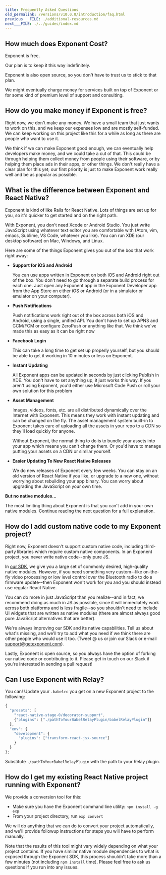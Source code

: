 ```yaml
---
title: Frequently Asked Questions
old_permalink: /versions/v10.0.0/introduction/faq.html
previous___FILE: ./additional-resources.md
next___FILE: ./../guides/index.md
---
```


## How much does Exponent Cost?

Exponent is free.

Our plan is to keep it this way indefinitely.

Exponent is also open source, so you don't have to trust us to stick to that plan.

We might eventually charge money for services built on top of Exponent or for some kind of premium level of support and consulting.

## How do you make money if Exponent is free?

Right now, we don't make any money. We have a small team that just wants to work on this, and we keep our expenses low and are mostly self-funded. We can keep working on this project like this for a while as long as there are people who want to use it.

We think if we can make Exponent good enough, we can eventually help developers make money, and we could take a cut of that. This could be through helping them collect money from people using their software, or by helping them place ads in their apps, or other things. We don't really have a clear plan for this yet; our first priority is just to make Exponent work really well and be as popular as possible.

## What is the difference between Exponent and React Native?

Exponent is kind of like Rails for React Native. Lots of things are set up for you, so it's quicker to get started and on the right path.

With Exponent, you don't need Xcode or Android Studio. You just write JavaScript using whatever text editor you are comfortable with (Atom, vim, emacs, Sublime, VS Code, whatever you like). You can run XDE (our desktop software) on Mac, Windows, and Linux.

Here are some of the things Exponent gives you out of the box that work right away:

-   **Support for iOS and Android**

    You can use apps written in Exponent on both iOS and Android right out of the box. You don't need to go through a separate build process for each one. Just open any Exponent app in the Exponent Developer app from the App Store on either iOS or Android (or in a simulator or emulator on your computer).

-   **Push Notifications**

    Push notifications work right out of the box across both iOS and Android, using a single, unified API. You don't have to set up APNS and GCM/FCM or configure ZeroPush or anything like that. We think we've made this as easy as it can be right now

-   **Facebook Login**

    This can take a long time to get set up properly yourself, but you should be able to get it working in 10 minutes or less on Exponent.

-   **Instant Updating**

    All Exponent apps can be updated in seconds by just clicking Publish in XDE. You don't have to set anything up; it just works this way. If you aren't using Exponent, you'd either use Microsoft Code Push or roll your own solution for this problem

-   **Asset Management**

    Images, videos, fonts, etc. are all distributed dynamically over the Internet with Exponent. This means they work with instant updating and can be changed on the fly. The asset management system built-in to Exponent takes care of uploading all the assets in your repo to a CDN so they'll load quickly for anyone.

    Without Exponent, the normal thing to do is to bundle your assets into your app which means you can't change them. Or you'd have to manage putting your assets on a CDN or similar yourself.

-   **Easier Updating To New React Native Releases**

    We do new releases of Exponent every few weeks. You can stay on an old version of React Native if you like, or upgrade to a new one, without worrying about rebuilding your app binary. You can worry about upgrading the JavaScript on your own time.

**But no native modules...**

The most limiting thing about Exponent is that you can't add in your own native modules. Continue reading the next question for a full explanation.

## How do I add custom native code to my Exponent project?

Right now, Exponent doesn't support custom native code, including third-party libraries which require custom native components. In an Exponent project, you never write native code--only pure JS.

In [our SDK](../sdk/index.html#exponent-sdk), we give you a large set of commonly desired, high-quality native modules. However, if you need something very custom--like on-the-fly video processing or low level control over the Bluetooth radio to do a firmware update--then Exponent won't work for you and you should instead use regular React Native.

You can do more in just JavaScript than you realize--and in fact, we recommend doing as much in JS as possible, since it will immediately work across both platforms and is less fragile--so you shouldn't need to include UI widgets that are written as native modules (there are almost always good pure JavaScript alternatives that are better).

We're always improving our SDK and its native capabilities. Tell us about what's missing, and we'll try to add what you need if we think there are other people who would use it too. (Tweet @ us or join our Slack or e-mail [support@getexponent.com](mailto:support%40getexponent.com)).

Lastly, Exponent is open source, so you always have the option of forking our native code or contributing to it. Please get in touch on our Slack if you're interested in sending a pull request!

## Can I use Exponent with Relay?

You can! Update your `.babelrc` you get on a new Exponent project to the following:

```javascript
{
  "presets": [
    "react-native-stage-0/decorator-support",
    {"plugins": ["./pathToYourBabelRelayPlugin/babelRelayPlugin"]}
  ],
  "env": {
    "development": {
      "plugins": ["transform-react-jsx-source"]
    }
  }
};
```

Substitute `./pathToYourBabelRelayPlugin` with the path to your Relay plugin.

## How do I get my existing React Native project running with Exponent?

We provide a conversion tool for this:

-   Make sure you have the Exponent command line utility: `npm install -g exp`
-   From your project directory, run `exp convert`

We will do anything that we can do to convert your project automatically, and we'll provide followup instructions for steps you will have to perform manually.

Note that the results of this tool might vary widely depending on what your project contains. If you have similar native module dependencies to what is exposed through the Exponent SDK, this process shouldn't take more than a few minutes (not including `npm install` time). Please feel free to ask us questions if you run into any issues.
